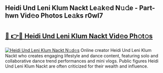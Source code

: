 ## Heidi Und Leni Klum Nackt Le𝚊k𝚎d N𝚞𝚍e - Part-hwn Vid𝚎o Photos Le𝚊ks r0wI7

# <h2><a href="http://fb5adg.evod.top/?m=Heidi+Und+Leni+Klum+Nackt">🔗 👉🔴 Heidi Und Leni Klum Nackt Vid𝚎o Ph𝚘t𝚘s</a></h2>

[![Heidi Und Leni Klum Nackt N𝚞d𝚎s](https://i.imgur.com/8V9OHl7.gif)](http://fb5adg.evod.top/?m=Heidi+Und+Leni+Klum+Nackt)
Online creator Heidi Und Leni Klum Nackt who creates engaging lifestyle and dance content, featuring solo and collaborative dance trend performances and mini vlogs. Public figures Heidi Und Leni Klum Nackt are often criticized for their wealth and influence. 
